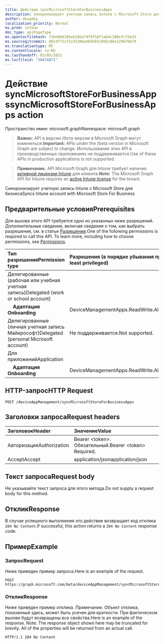 ```yaml
---
title: Действие syncMicrosoftStoreForBusinessApps
description: Синхронизирует учетную запись Intune с Microsoft Store для бизнеса
author: dougeby
localization_priority: Normal
ms.prod: intune
doc_type: apiPageType
ms.openlocfilehash: f1be868185e634ba74f9f58f1ab4c388efcf5ed3
ms.sourcegitcommit: d014f72cf2cd130bedb02651092c0be12967b679
ms.translationtype: MT
ms.contentlocale: ru-RU
ms.lasthandoff: 03/05/2021
ms.locfileid: "50474871"
---
```

# <a name="syncmicrosoftstoreforbusinessapps-action"></a><span data-ttu-id="0735d-103">Действие syncMicrosoftStoreForBusinessApps</span><span class="sxs-lookup"><span data-stu-id="0735d-103">syncMicrosoftStoreForBusinessApps action</span></span>

<span data-ttu-id="0735d-104">Пространство имен: microsoft.graph</span><span class="sxs-lookup"><span data-stu-id="0735d-104">Namespace: microsoft.graph</span></span>

> <span data-ttu-id="0735d-105">**Важно:** API в версии /бета-версии в Microsoft Graph могут изменяться.</span><span class="sxs-lookup"><span data-stu-id="0735d-105">**Important:** APIs under the /beta version in Microsoft Graph are subject to change.</span></span> <span data-ttu-id="0735d-106">Использование этих API в производственных приложениях не поддерживается.</span><span class="sxs-lookup"><span data-stu-id="0735d-106">Use of these APIs in production applications is not supported.</span></span>

> <span data-ttu-id="0735d-107">**Примечание.** API Microsoft Graph для Intune требует наличия [активной лицензии Intune](https://go.microsoft.com/fwlink/?linkid=839381) для клиента.</span><span class="sxs-lookup"><span data-stu-id="0735d-107">**Note:** The Microsoft Graph API for Intune requires an [active Intune license](https://go.microsoft.com/fwlink/?linkid=839381) for the tenant.</span></span>

<span data-ttu-id="0735d-108">Синхронизирует учетную запись Intune с Microsoft Store для бизнеса</span><span class="sxs-lookup"><span data-stu-id="0735d-108">Syncs Intune account with Microsoft Store For Business</span></span>
## <a name="prerequisites"></a><span data-ttu-id="0735d-109">Предварительные условия</span><span class="sxs-lookup"><span data-stu-id="0735d-109">Prerequisites</span></span>
<span data-ttu-id="0735d-p102">Для вызова этого API требуется одно из указанных ниже разрешений. Дополнительные сведения, включая сведения о том, как выбрать разрешения, см. в статье [Разрешения](/graph/permissions-reference).</span><span class="sxs-lookup"><span data-stu-id="0735d-p102">One of the following permissions is required to call this API. To learn more, including how to choose permissions, see [Permissions](/graph/permissions-reference).</span></span>

|<span data-ttu-id="0735d-112">Тип разрешения</span><span class="sxs-lookup"><span data-stu-id="0735d-112">Permission type</span></span>|<span data-ttu-id="0735d-113">Разрешения (в порядке убывания привилегий)</span><span class="sxs-lookup"><span data-stu-id="0735d-113">Permissions (from most to least privileged)</span></span>|
|:---|:---|
|<span data-ttu-id="0735d-114">Делегированные (рабочая или учебная учетная запись)</span><span class="sxs-lookup"><span data-stu-id="0735d-114">Delegated (work or school account)</span></span>||
| <span data-ttu-id="0735d-115">&nbsp; &nbsp; **Адаптация**</span><span class="sxs-lookup"><span data-stu-id="0735d-115">&nbsp; &nbsp; **Onboarding**</span></span> | <span data-ttu-id="0735d-116">DeviceManagementApps.ReadWrite.All</span><span class="sxs-lookup"><span data-stu-id="0735d-116">DeviceManagementApps.ReadWrite.All</span></span>|
|<span data-ttu-id="0735d-117">Делегированные (личная учетная запись Майкрософт)</span><span class="sxs-lookup"><span data-stu-id="0735d-117">Delegated (personal Microsoft account)</span></span>|<span data-ttu-id="0735d-118">Не поддерживается.</span><span class="sxs-lookup"><span data-stu-id="0735d-118">Not supported.</span></span>|
|<span data-ttu-id="0735d-119">Для приложений</span><span class="sxs-lookup"><span data-stu-id="0735d-119">Application</span></span>||
| <span data-ttu-id="0735d-120">&nbsp; &nbsp; **Адаптация**</span><span class="sxs-lookup"><span data-stu-id="0735d-120">&nbsp; &nbsp; **Onboarding**</span></span> | <span data-ttu-id="0735d-121">DeviceManagementApps.ReadWrite.All</span><span class="sxs-lookup"><span data-stu-id="0735d-121">DeviceManagementApps.ReadWrite.All</span></span>|

## <a name="http-request"></a><span data-ttu-id="0735d-122">HTTP-запрос</span><span class="sxs-lookup"><span data-stu-id="0735d-122">HTTP Request</span></span>
<!-- {
  "blockType": "ignored"
}
-->
``` http
POST /deviceAppManagement/syncMicrosoftStoreForBusinessApps
```

## <a name="request-headers"></a><span data-ttu-id="0735d-123">Заголовки запроса</span><span class="sxs-lookup"><span data-stu-id="0735d-123">Request headers</span></span>
|<span data-ttu-id="0735d-124">Заголовок</span><span class="sxs-lookup"><span data-stu-id="0735d-124">Header</span></span>|<span data-ttu-id="0735d-125">Значение</span><span class="sxs-lookup"><span data-stu-id="0735d-125">Value</span></span>|
|:---|:---|
|<span data-ttu-id="0735d-126">Авторизация</span><span class="sxs-lookup"><span data-stu-id="0735d-126">Authorization</span></span>|<span data-ttu-id="0735d-127">Bearer &lt;token&gt;. Обязательный.</span><span class="sxs-lookup"><span data-stu-id="0735d-127">Bearer &lt;token&gt; Required.</span></span>|
|<span data-ttu-id="0735d-128">Accept</span><span class="sxs-lookup"><span data-stu-id="0735d-128">Accept</span></span>|<span data-ttu-id="0735d-129">application/json</span><span class="sxs-lookup"><span data-stu-id="0735d-129">application/json</span></span>|

## <a name="request-body"></a><span data-ttu-id="0735d-130">Текст запроса</span><span class="sxs-lookup"><span data-stu-id="0735d-130">Request body</span></span>
<span data-ttu-id="0735d-131">Не указывайте текст запроса для этого метода.</span><span class="sxs-lookup"><span data-stu-id="0735d-131">Do not supply a request body for this method.</span></span>

## <a name="response"></a><span data-ttu-id="0735d-132">Отклик</span><span class="sxs-lookup"><span data-stu-id="0735d-132">Response</span></span>
<span data-ttu-id="0735d-133">В случае успешного выполнения это действие возвращает код отклика `204 No Content`.</span><span class="sxs-lookup"><span data-stu-id="0735d-133">If successful, this action returns a `204 No Content` response code.</span></span>

## <a name="example"></a><span data-ttu-id="0735d-134">Пример</span><span class="sxs-lookup"><span data-stu-id="0735d-134">Example</span></span>
### <a name="request"></a><span data-ttu-id="0735d-135">Запрос</span><span class="sxs-lookup"><span data-stu-id="0735d-135">Request</span></span>
<span data-ttu-id="0735d-136">Ниже приведен пример запроса.</span><span class="sxs-lookup"><span data-stu-id="0735d-136">Here is an example of the request.</span></span>
``` http
POST https://graph.microsoft.com/beta/deviceAppManagement/syncMicrosoftStoreForBusinessApps
```

### <a name="response"></a><span data-ttu-id="0735d-137">Отклик</span><span class="sxs-lookup"><span data-stu-id="0735d-137">Response</span></span>
<span data-ttu-id="0735d-p103">Ниже приведен пример отклика. Примечание. Объект отклика, показанный здесь, может быть усечен для краткости. При фактическом вызове будут возвращены все свойства.</span><span class="sxs-lookup"><span data-stu-id="0735d-p103">Here is an example of the response. Note: The response object shown here may be truncated for brevity. All of the properties will be returned from an actual call.</span></span>
``` http
HTTP/1.1 204 No Content
```










